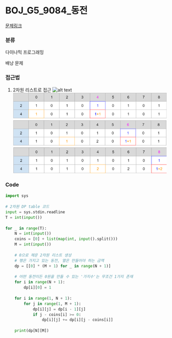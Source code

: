 # BOJ_G5_9084_동전

[문제링크](https://www.acmicpc.net/problem/9084)

### 분류
다이나믹 프로그래밍

배낭 문제


### 접근법
1. 2차원 리스트로 접근
![alt text](image.png)
![alt text](image-1.png)
![alt text](image-2.png)
![alt text](image-3.png)
### Code
```python
import sys

# 2차원 DP table 코드
input = sys.stdin.readline
T = int(input())

for _ in range(T):
    N = int(input())
    coins = [0] + list(map(int, input().split()))
    M = int(input())

    # 0으로 채운 2차원 리스트 생성
    # 행은 가지고 있는 동전, 열은 만들어야 하는 금액
    dp = [[0] * (M + 1) for _ in range(N + 1)]

    # 어떤 동전이든 0원을 만들 수 있는 '가지수'는 무조건 1가지 존재
    for i in range(N + 1):
        dp[i][0] = 1

    for i in range(1, N + 1):
        for j in range(1, M + 1):
            dp[i][j] = dp[i - 1][j]
            if j - coins[i] >= 0:
                dp[i][j] += dp[i][j - coins[i]]

    print(dp[N][M])
```